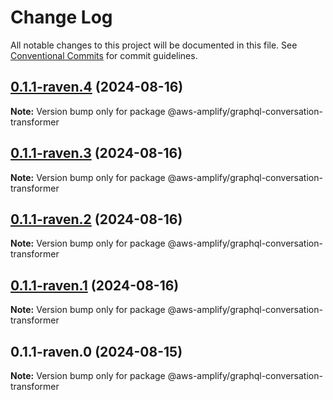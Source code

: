 # Change Log

All notable changes to this project will be documented in this file.
See [Conventional Commits](https://conventionalcommits.org) for commit guidelines.

## [0.1.1-raven.4](https://github.com/aws-amplify/amplify-category-api/compare/@aws-amplify/graphql-conversation-transformer@0.1.1-raven.3...@aws-amplify/graphql-conversation-transformer@0.1.1-raven.4) (2024-08-16)

**Note:** Version bump only for package @aws-amplify/graphql-conversation-transformer

## [0.1.1-raven.3](https://github.com/aws-amplify/amplify-category-api/compare/@aws-amplify/graphql-conversation-transformer@0.1.1-raven.2...@aws-amplify/graphql-conversation-transformer@0.1.1-raven.3) (2024-08-16)

**Note:** Version bump only for package @aws-amplify/graphql-conversation-transformer

## [0.1.1-raven.2](https://github.com/aws-amplify/amplify-category-api/compare/@aws-amplify/graphql-conversation-transformer@0.1.1-raven.1...@aws-amplify/graphql-conversation-transformer@0.1.1-raven.2) (2024-08-16)

**Note:** Version bump only for package @aws-amplify/graphql-conversation-transformer

## [0.1.1-raven.1](https://github.com/aws-amplify/amplify-category-api/compare/@aws-amplify/graphql-conversation-transformer@0.1.1-raven.0...@aws-amplify/graphql-conversation-transformer@0.1.1-raven.1) (2024-08-16)

**Note:** Version bump only for package @aws-amplify/graphql-conversation-transformer

## 0.1.1-raven.0 (2024-08-15)

**Note:** Version bump only for package @aws-amplify/graphql-conversation-transformer
